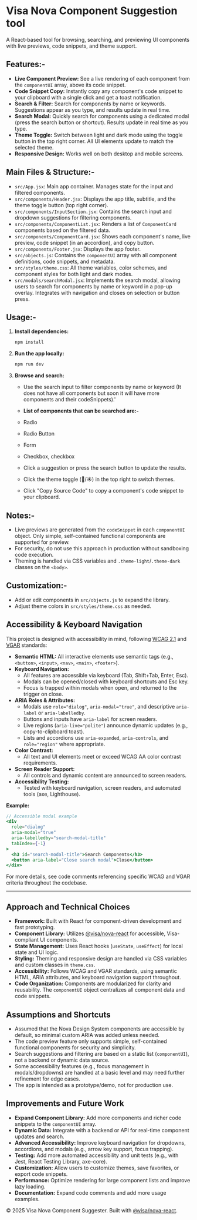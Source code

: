 # Visa Nova Component Suggestion tool

A React-based tool for browsing, searching, and previewing UI components with live previews, code snippets, and theme support.

## Features:-

- **Live Component Preview:** See a live rendering of each component from the `componentUI` array, above its code snippet.
- **Code Snippet Copy:** Instantly copy any component's code snippet to your clipboard with a single click and get a toast notification.
- **Search & Filter:** Search for components by name or keywords. Suggestions appear as you type, and results update in real time.
- **Search Modal:** Quickly search for components using a dedicated modal (press the search button or shortcut). Results update in real time as you type.
- **Theme Toggle:** Switch between light and dark mode using the toggle button in the top right corner. All UI elements update to match the selected theme.
- **Responsive Design:** Works well on both desktop and mobile screens.

## Main Files & Structure:-

- `src/App.jsx`: Main app container. Manages state for the input and filtered components.
- `src/components/Header.jsx`: Displays the app title, subtitle, and the theme toggle button (top right corner).
- `src/components/InputSection.jsx`: Contains the search input and dropdown suggestions for filtering components.
- `src/components/ComponentList.jsx`: Renders a list of `ComponentCard` components based on the filtered data.
- `src/components/ComponentCard.jsx`: Shows each component's name, live preview, code snippet (in an accordion), and copy button.
- `src/components/Footer.jsx`: Displays the app footer.
- `src/objects.js`: Contains the `componentUI` array with all component definitions, code snippets, and metadata.
- `src/styles/theme.css`: All theme variables, color schemes, and component styles for both light and dark modes.
- `src/modals/searchModal.jsx`: Implements the search modal, allowing users to search for components by name or keyword in a pop-up overlay. Integrates with navigation and closes on selection or button press.

## Usage:-

1. **Install dependencies:**
   ```bash
   npm install
   ```
2. **Run the app locally:**
   ```bash
   npm run dev
   ```
3. **Browse and search:**

   - Use the search input to filter components by name or keyword (It does not have all components but soon it will have more components and their codeSnippets).'

   - **List of components that can be searched are:-**
   - Radio
   - Radio Button
   - Form
   - Checkbox, checkbox

   - Click a suggestion or press the search button to update the results.
   - Click the theme toggle (🌙/☀️) in the top right to switch themes.
   - Click "Copy Source Code" to copy a component's code snippet to your clipboard.

## Notes:-

- Live previews are generated from the `codeSnippet` in each `componentUI` object. Only simple, self-contained functional components are supported for preview.
- For security, do not use this approach in production without sandboxing code execution.
- Theming is handled via CSS variables and `.theme-light`/`.theme-dark` classes on the `<body>`.

## Customization:-

- Add or edit components in `src/objects.js` to expand the library.
- Adjust theme colors in `src/styles/theme.css` as needed.

## Accessibility & Keyboard Navigation

This project is designed with accessibility in mind, following [WCAG 2.1](https://www.w3.org/WAI/standards-guidelines/wcag/) and [VGAR](https://usa.visa.com/dam/VCOM/download/corporate-responsibility/visa-global-accessibility-requirements.pdf) standards:

- **Semantic HTML:** All interactive elements use semantic tags (e.g., `<button>`, `<input>`, `<nav>`, `<main>`, `<footer>`).
- **Keyboard Navigation:**
  - All features are accessible via keyboard (Tab, Shift+Tab, Enter, Esc).
  - Modals can be opened/closed with keyboard shortcuts and Esc key.
  - Focus is trapped within modals when open, and returned to the trigger on close.
- **ARIA Roles & Attributes:**
  - Modals use `role="dialog"`, `aria-modal="true"`, and descriptive `aria-label` or `aria-labelledby`.
  - Buttons and inputs have `aria-label` for screen readers.
  - Live regions (`aria-live="polite"`) announce dynamic updates (e.g., copy-to-clipboard toast).
  - Lists and accordions use `aria-expanded`, `aria-controls`, and `role="region"` where appropriate.
- **Color Contrast:**
  - All text and UI elements meet or exceed WCAG AA color contrast requirements.
- **Screen Reader Support:**
  - All controls and dynamic content are announced to screen readers.
- **Accessibility Testing:**
  - Tested with keyboard navigation, screen readers, and automated tools (axe, Lighthouse).

**Example:**

```jsx
// Accessible modal example
<div
  role="dialog"
  aria-modal="true"
  aria-labelledby="search-modal-title"
  tabIndex={-1}
>
  <h3 id="search-modal-title">Search Components</h3>
  <button aria-label="Close search modal">Close</button>
</div>
```

For more details, see code comments referencing specific WCAG and VGAR criteria throughout the codebase.

---

## Approach and Technical Choices

- **Framework:** Built with React for component-driven development and fast prototyping.
- **Component Library:** Utilizes [@visa/nova-react](https://www.npmjs.com/package/@visa/nova-react) for accessible, Visa-compliant UI components.
- **State Management:** Uses React hooks (`useState`, `useEffect`) for local state and UI logic.
- **Styling:** Theming and responsive design are handled via CSS variables and custom classes in `theme.css`.
- **Accessibility:** Follows WCAG and VGAR standards, using semantic HTML, ARIA attributes, and keyboard navigation support throughout.
- **Code Organization:** Components are modularized for clarity and reusability. The `componentUI` object centralizes all component data and code snippets.

## Assumptions and Shortcuts

- Assumed that the Nova Design System components are accessible by default, so minimal custom ARIA was added unless needed.
- The code preview feature only supports simple, self-contained functional components for security and simplicity.
- Search suggestions and filtering are based on a static list (`componentUI`), not a backend or dynamic data source.
- Some accessibility features (e.g., focus management in modals/dropdowns) are handled at a basic level and may need further refinement for edge cases.
- The app is intended as a prototype/demo, not for production use.

## Improvements and Future Work

- **Expand Component Library:** Add more components and richer code snippets to the `componentUI` array.
- **Dynamic Data:** Integrate with a backend or API for real-time component updates and search.
- **Advanced Accessibility:** Improve keyboard navigation for dropdowns, accordions, and modals (e.g., arrow key support, focus trapping).
- **Testing:** Add more automated accessibility and unit tests (e.g., with Jest, React Testing Library, axe-core).
- **Customization:** Allow users to customize themes, save favorites, or export code snippets.
- **Performance:** Optimize rendering for large component lists and improve lazy loading.
- **Documentation:** Expand code comments and add more usage examples.

© 2025 Visa Nova Component Suggester. Built with [@visa/nova-react](https://www.npmjs.com/package/@visa/nova-react).
